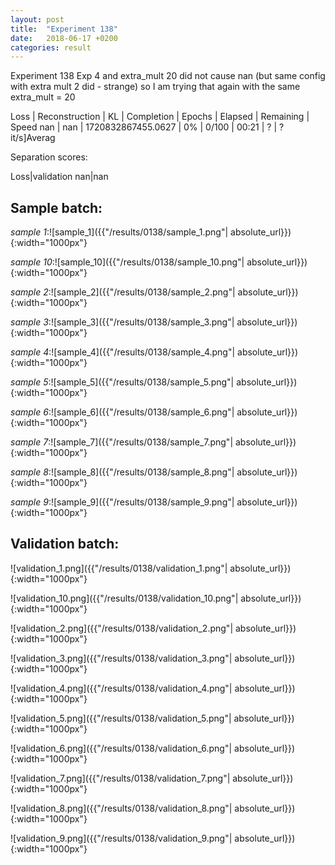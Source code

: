 ```yaml
---
layout: post
title:  "Experiment 138"
date:   2018-06-17 +0200
categories: result
---
```

Experiment 138
Exp 4 and extra_mult 20 did not cause nan (but same config with extra mult 2 did - strange) so I am trying that again with the same extra_mult = 20

Loss | Reconstruction | KL | Completion | Epochs | Elapsed | Remaining | Speed
nan | nan | 1720832867455.0627 | 0% | 0/100 | 00:21 | ? | ?it/s]Averag

Separation scores:

Loss|validation
nan|nan

## **Sample batch**:

_sample 1_:![sample_1]({{"/results/0138/sample_1.png"| absolute_url}}){:width="1000px"}

_sample 10_:![sample_10]({{"/results/0138/sample_10.png"| absolute_url}}){:width="1000px"}

_sample 2_:![sample_2]({{"/results/0138/sample_2.png"| absolute_url}}){:width="1000px"}

_sample 3_:![sample_3]({{"/results/0138/sample_3.png"| absolute_url}}){:width="1000px"}

_sample 4_:![sample_4]({{"/results/0138/sample_4.png"| absolute_url}}){:width="1000px"}

_sample 5_:![sample_5]({{"/results/0138/sample_5.png"| absolute_url}}){:width="1000px"}

_sample 6_:![sample_6]({{"/results/0138/sample_6.png"| absolute_url}}){:width="1000px"}

_sample 7_:![sample_7]({{"/results/0138/sample_7.png"| absolute_url}}){:width="1000px"}

_sample 8_:![sample_8]({{"/results/0138/sample_8.png"| absolute_url}}){:width="1000px"}

_sample 9_:![sample_9]({{"/results/0138/sample_9.png"| absolute_url}}){:width="1000px"}

## **Validation batch**:

![validation_1.png]({{"/results/0138/validation_1.png"| absolute_url}}){:width="1000px"}

![validation_10.png]({{"/results/0138/validation_10.png"| absolute_url}}){:width="1000px"}

![validation_2.png]({{"/results/0138/validation_2.png"| absolute_url}}){:width="1000px"}

![validation_3.png]({{"/results/0138/validation_3.png"| absolute_url}}){:width="1000px"}

![validation_4.png]({{"/results/0138/validation_4.png"| absolute_url}}){:width="1000px"}

![validation_5.png]({{"/results/0138/validation_5.png"| absolute_url}}){:width="1000px"}

![validation_6.png]({{"/results/0138/validation_6.png"| absolute_url}}){:width="1000px"}

![validation_7.png]({{"/results/0138/validation_7.png"| absolute_url}}){:width="1000px"}

![validation_8.png]({{"/results/0138/validation_8.png"| absolute_url}}){:width="1000px"}

![validation_9.png]({{"/results/0138/validation_9.png"| absolute_url}}){:width="1000px"}
